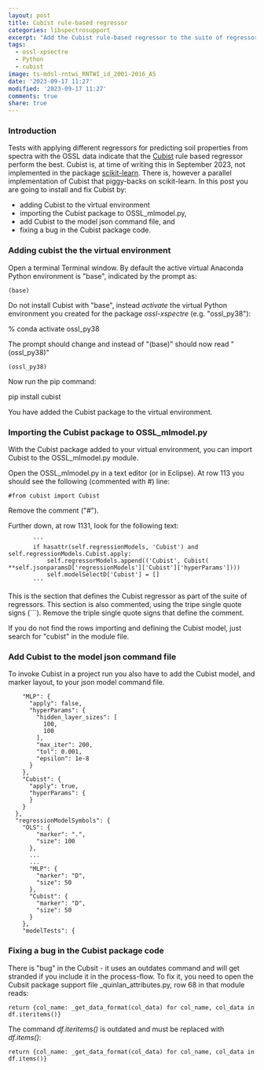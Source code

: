 ```yaml
---
layout: post
title: Cubist rule-based regressor
categories: libspectrosupport
excerpt: "Add the Cubist rule-based regressor to the suite of regressors"
tags:
  - ossl-xpsectre
  - Python
  - cubist
image: ts-mdsl-rntwi_RNTWI_id_2001-2016_AS
date: '2023-09-17 11:27'
modified: '2023-09-17 11:27'
comments: true
share: true
---
```


### Introduction

Tests with applying different regressors for predicting soil properties from spectra with the OSSL data indicate that the [Cubist](https://pypi.org/project/cubist/) rule based regressor perform the best. Cubist is, at time of writing this in September 2023, not implemented in the package [scikit-learn](https://scikit-learn.org/stable/). There is, however a parallel implementation of Cubist that piggy-backs on scikit-learn. In this post you are going to install and fix Cubist by:

- adding Cubist to the virtual environment
- importing the Cubist package to OSSL_mlmodel.py,
- add Cubist to the model json command file, and
- fixing a bug in the Cubist package code.

### Adding cubist the the virtual environment

Open a terminal <span class='app'>Terminal</span> window. By default the active virtual <span class='app'>Anaconda</spanda> Python environment is "base", indicated by the prompt as:

```
(base)
```

Do not install Cubist with "base", instead _activate_ the virtual Python environment you created for the package _ossl-xspectre_ (e.g. "ossl_py38"):

<span class='terminal'>% conda activate ossl_py38</span>

The prompt should change and instead of "(base)" should now read "(ossl_py38)"

```
(ossl_py38)
```

Now run the <span class='terminalapp'>pip</span> command:

<span class='terminal'>pip install cubist</span>

You have added the Cubist package to the virtual environment.

### Importing the Cubist package to OSSL_mlmodel.py

With the <span class='package'>Cubist</span> package added to your virtual environment, you can import <span class='package'>Cubist</span> to the <span class='module'>OSSL_mlmodel.py</span> module.

Open the <span class='file'>OSSL_mlmodel.py</file> in a text editor (or in <span class='app'>Eclipse</span>). At row 113 you should see the following (commented with #) line:

```
#from cubist import Cubist
```

Remove the comment ("#").

Further down, at row 1131, look for the following text:

```
       '''    
       if hasattr(self.regressionModels, 'Cubist') and self.regressionModels.Cubist.apply:
           self.regressorModels.append(('Cubist', Cubist( **self.jsonparamsD['regressionModels']['Cubist']['hyperParams'])))
           self.modelSelectD['Cubist'] = []
       '''
```

This is the section that defines the Cubist regressor as part of the suite of regressors. This section is also commented, using the tripe single quote signs (\`\`\`). Remove the triple single quote signs that define the comment.

If you do not find the rows importing and defining the Cubist model, just search for "cubist" in the module file.

### Add Cubist to the model json command file

To invoke Cubist in a project run you also have to add the Cubist model, and marker layout, to your json model command file.

```
    "MLP": {
      "apply": false,
      "hyperParams": {
        "hidden_layer_sizes": [
          100,
          100
        ],
        "max_iter": 200,
        "tol": 0.001,
        "epsilon": 1e-8
      }
    },
    "Cubist": {
      "apply": true,
      "hyperParams": {
      }
    }
  },
  "regressionModelSymbols": {
    "OLS": {
        "marker": ".",
        "size": 100
      },
      ...
      ...
      "MLP": {
        "marker": "D",
        "size": 50
      },
      "Cubist": {
        "marker": "D",
        "size": 50
      }
    },
    "modelTests": {
```

### Fixing a bug in the Cubist package code

There is "bug" in the <span class='package'>Cubsit</span> - it uses an outdates command and will get stranded if you include it in the process-flow. To fix it, you need to open the <span class='package'>Cubsit</span> package support file <span class='file'>_quinlan_attributes.py</span>, row 68 in that module reads:

```
return {col_name: _get_data_format(col_data) for col_name, col_data in df.iteritems()}
```

The command _df.iteritems()_ is outdated and must be replaced with _df.items()_:

```
return {col_name: _get_data_format(col_data) for col_name, col_data in df.items()}
```
